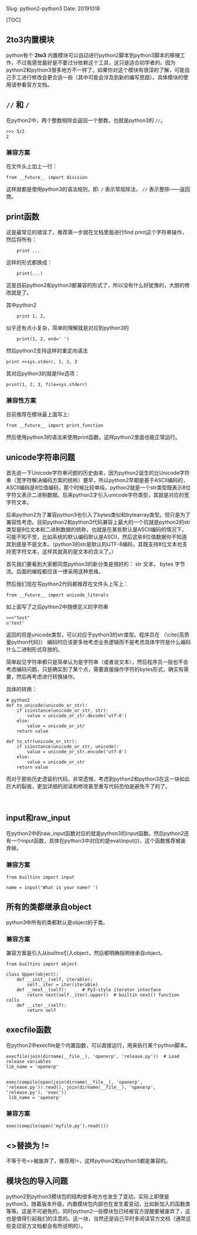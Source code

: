 Slug: python2-python3
Date: 20191018

[TOC]

## 2to3内置模块

python有个 **2to3** 内置模块可以自动进行python2脚本到python3脚本的移植工作，不过我感觉最好是不要过分依赖这个工具，这只是适合初学者的。因为python2和python3很多地方不一样了。如果你对这个模块有很深的了解，可能自己手工进行修改会更合适一些（其中可能会涉及到新的编写思路）。具体模块的使用请参看官方文档。

## `//` 和 `/`

在python2中，两个整数相除会返回一个整数，也就是python3的 `//`。
```
>>> 5/2
2
```

### 兼容方案
在文件头上加上一行：

```
from __future__ import division
```


这样就都是使用python3的语法规则，即:  `/` 表示常规除法， `//` 表示整除——返回商。

## print函数
这是最常见的错误了，推荐第一步就在文档里面进行find print这个字符串操作，然后将所有：

```
    print ...
```


这样的形式都换成：
```
    print(...)
```


这是目前python2和python3都兼容的形式了，所以没有什么好犹豫的，大胆的修改就是了。

其中python2 
```
    print 1, 2,
```


似乎还有点小复杂，简单的理解就是对应到python3的
```
    print(1, 2, end=' ')
```


然后python2支持这样的重定向语法 
```
print >>sys.stderr, 1, 2, 3
```


其对应python3的就是file选项： 
```
print(1, 2, 3, file=sys.stderr)
```

### 兼容性方案

目前推荐在模块最上面写上:
```
from __future__ import print_function
```

然后使用python3的语法来使用print函数。这样python2里面也能正常运行。

## unicode字符串问题
首先说一下Unicode字符串问题的历史由来，因为python2诞生的比Unicode字符串（宽字符解决编码方案的统称）要早，所以python2早期是基于ASCII编码的，ASCII编码是8位值编码，那个时候比较单纯，python2就是一个str类型既表示8位字符又表示二进制数据。后来python2才引入unicode字符类型，其就是对应的宽字符文本。

后来python2为了兼容python3也引入了bytes类似和bytearray类型。但只是为了兼容性考虑。目前python2和python3代码兼容上最大的一个坑就是python2的str类型是8位文本和二进制数据的统称，也就是在某些默认是ASCII编码的情况下，可能不知不觉，比如系统的默认编码默认是ASCII，然后这些8位值数据你不知道其到底是不是文本。（python3的str是默认的UTF-8编码，其既支持8位文本也支持宽字符文本，这样其就真的是文本的含义了。）

首先我们要看到大家都同意python3的新分类是很好的： str 文本， bytes 字节流。后面的编程都应该一律采用这种思维。

然后我们现在写python2代码都推荐在文件头上写上：
```
from __future__ import unicode_literals
```

如上面写了之后python2中随便定义的字符串

```
>>>"test"
u'test'
```
返回的将是unicode类型，可以对应于python3的str类型。程序员在 （\cite{高质量python代码}） 编码时应该更多地考虑业务逻辑而不是考虑具体字符是什么编码什么二进制形式存放的。

简单起见字符串都只是简单认为是字符串（或者说文本），然后程序员一般也不会考虑编码问题，只是确实到了某个点，需要直接操作字符的bytes形式，确实有需要，然后再考虑进行转换操作。

具体的转换：

```
# python2
def to_unicode(unicode_or_str):
    if isinstance(unicode_or_str, str):
        value = unicode_or_str.decode('utf-8')
    else:
        value = unicode_or_str
    return value
    
def to_str(unicode_or_str):
    if isinstance(unicode_or_str, unicode):
        value = unicode_or_str.encode('utf-8')
    else:
        value = unicode_or_str
    return value
```

而对于那些历史遗留的代码，非常遗憾，考虑到python2和python3在这一块如此巨大的裂痕，更加详细的阅读和修改甚至重写代码恐怕是避免不了的了。


​    

## input和raw_input

在python2中的raw_input函数对应的就是python3的input函数。然后python2还有一个input函数，具体在python3中对应的是eval(input())，这个函数推荐被废弃掉。

### 兼容方案

```
from builtins import input

name = input('What is your name? ')
```



## 所有的类都继承自object
python3中所有的类都默认是object的子类。

### 兼容方案

兼容方案是引入从builtns引入object，然后都明确指明继承自object。
```
from builtins import object

class Upper(object):
    def __init__(self, iterable):
        self._iter = iter(iterable)
    def __next__(self):      # Py3-style iterator interface
        return next(self._iter).upper()  # builtin next() function calls
    def __iter__(self):
        return self
```




## execfile函数

在python2中execfile是个内置函数，可以直接运行，用来执行某个python脚本。

```
execfile(join(dirname(__file__), 'openerp', 'release.py'))  # Load release variables
lib_name = 'openerp'


exec(compile(open(join(dirname(__file__), 'openerp', 'release.py')).read(), join(dirname(__file__), 'openerp', 'release.py'), 'exec')) 
 lib_name = 'openerp'
```

### 兼容方案

```
exec(compile(open('myfile.py').read()))
```

## <>替换为 !=

不等于号<>被废弃了，推荐用!=，这样python2和python3都是兼容的。



## 模块包的导入问题

python2到python3模块包的结构很多地方也发生了变动，实际上即使是python3，随着版本升级，内置模块包内部也在发生着变动，比如新加入的函数类等等。这是不可避免的，同时python2一些模块包已经被官方提醒要被废弃了，这也是值得引起我们的注意的。这一块，当然还是自己平时多阅读官方文档（通常这些变动官方文档都会有所说明的）。

